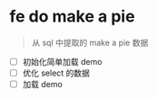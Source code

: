 # fe do make a pie

> 从 sql 中提取的 make a pie 数据

-   [ ] 初始化简单加载 demo
-   [ ] 优化 select 的数据
-   [ ] 加载 demo
